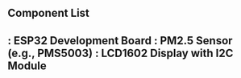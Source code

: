 Component List
-----------------------------------
: ESP32 Development Board
: PM2.5 Sensor (e.g., PMS5003)
: LCD1602 Display with I2C Module
-----------------------------------
